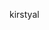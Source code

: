 kirstyal

<!---
Kirstyal/Kirstyal is a ✨ special ✨ repository because its `README.md` (this file) appears on your GitHub profile.
You can click the Preview link to take a look at your changes.
--->
